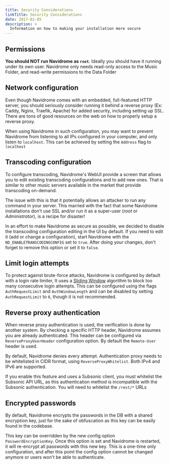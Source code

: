 ```yaml
---
title: Security Considerations
linkTitle: Security Considerations
date: 2017-01-05
description: >
  Information on how to making your installation more secure
---
```



## Permissions

**You should NOT run Navidrome as `root`**. Ideally you should have it running under its own user. Navidrome only
needs read-only access to the Music Folder, and read-write permissions to the Data Folder

## Network configuration

Even though Navidrome comes with an embedded, full-featured HTTP server, you should seriously consider running it
behind a reverse proxy (Ex: Caddy, Nginx, Traefik, Apache) for added security, including setting up SSL.
There are tons of good resources on the web on how to properly setup a reverse proxy.

When using Navidrome in such configuration, you may want to prevent Navidrome from listening to all IPs configured
in your computer, and only listen to `localhost`. This can be achieved by setting the `Address` flag to `localhost`

## Transcoding configuration

To configure transcoding, Navidrome's WebUI provide a screen that allows you to edit existing
transcoding configurations and to add new ones. That is similar to other music servers available
in the market that provide transcoding on-demand.

The issue with this is that it potentially allows an attacker to run any command in your server.
This married with the fact that some Navidrome installations don't use SSL and/or run it as a
super-user (_root_ or _Administrator_), is a recipe for disaster!

In an effort to make Navidrome as secure as possible, we decided to disable the transcoding
configuration editing in the UI by default. If you need to edit it (add or change a configuration),
start Navidrome with the `ND_ENABLETRANSCODINGCONFIG` set to `true`. After doing your changes,
don't forget to remove this option or set it to `false`.

## Limit login attempts

To protect against brute-force attacks, Navidrome is configured by default with a login rate limiter,
It uses a [Sliding Window](https://blog.cloudflare.com/counting-things-a-lot-of-different-things/#slidingwindowstotherescue)
algorithm to block too many consecutive login attempts. This can be configured using the flags `AuthRequestLimit` and
`AuthWindowLength` and can be disabled by setting `AuthRequestLimit` to `0`, though it is not recommended.

## Reverse proxy authentication

When reverse proxy authentication is used, the verification is done by another system. By checking a specific HTTP header,
Navidrome assumes you are already authenticated. This header can be configured via `ReverseProxyUserHeader` configuration
option.  By default the `Remote-User` header is used.

By default, Navidrome denies every attempt. Authentication proxy needs to be whitelisted in CIDR format, using `ReverseProxyWhitelist`.
Both IPv4 and IPv6 are supported.

If you enable this feature and uses a Subsonic client, you must whitelist the Subsonic API URL, as this authentication method is 
incompatible with the Subsonic authentication. You will need to whitelist the `/rest/*` URLs

## Encrypted passwords
By default, Navidrome encrypts the passwords in the DB with a shared encryption key, just for the sake of obfuscation as this key can be easily found in 
the codebase.

This key can be overridden by the new config option `PasswordEncryptionKey`. Once this option is set and Navidrome is restarted, it will re-encrypt all passwords with this new key. This is a one-time only configuration, and after this point the config option cannot be changed anymore or users won't be able to authenticate.